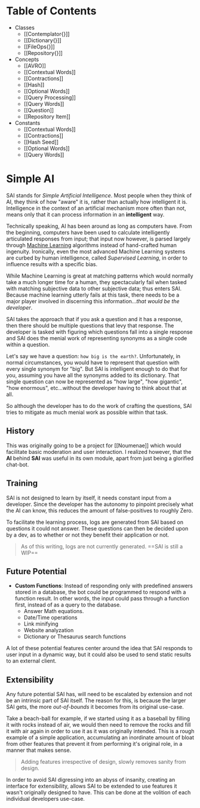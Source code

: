 # Table of Contents
- Classes
	- [[Contemplator{}]]
	- [[Dictionary{}]]
	- [[FileOps{}]]
	- [[Repository{}]]
-	Concepts
	-	[[AVRO]]
	-	[[Contextual Words]]
	-	[[Contractions]]
	-	[[Hash]]
	-	[[Optional Words]]
	-	[[Query Processing]]
	-	[[Query Words]]
	-	[[Question]]
	-	[[Repository Item]]
- Constants
	- [[Contextual Words]]
	- [[Contractions]]
	- [[Hash Seed]]
	- [[Optional Words]]
	- [[Query Words]]


# Simple AI
SAI stands for *Simple Artificial Intelligence*. Most people when they think of AI, they think of how "aware" it is, rather than actually how intelligent it is. Intelligence in the context of an artificial mechanism more often than not, means only that it can process information in an **intelligent** way. 

Technically speaking, AI has been around as long as computers have. From the beginning, computers have been used to calculate intelligently articulated responses from input; that input now however, is parsed largely through [Machine Learning] algorithms instead of hand-crafted human ingenuity. Ironically, even the most advanced Machine Learning systems are curbed by human intelligence, called *Supervised Learning*, in order to influence results with a specific bias.

While Machine Learning is great at matching patterns which would normally take a much longer time for a human, they spectacularly fail when tasked with matching subjective data to other subjective data; thus enters SAI. Because machine learning utterly fails at this task, there needs to be a major player involved in discerning this information...*that would be the developer*.

SAI takes the approach that if you ask a question and it has a response, then there should be multiple questions that levy that response. The developer is tasked with figuring which questions fall into a single response and SAI does the menial work of representing synonyms as a single code within a question.

Let's say we have a question: `how big is the earth?`. Unfortunately, in normal circumstances, you would have to represent that question with every single synonym for "big". But SAI is intelligent enough to do that for you, assuming you have all the synonyms added to its dictionary. That single question can now be represented as "how large", "how gigantic", "how enormous", etc...without the developer having to think about that at all.

So although the developer has to do the work of crafting the questions, SAI tries to mitigate as much menial work as possible within that task.

## History
This was originally going to be a project for [[Noumenae]] which would facilitate basic moderation and user interaction. I realized however, that the **AI** behind **SAI** was useful in its own module, apart from just being a glorified chat-bot. 

## Training
SAI is not designed to learn by itself, it needs constant input from a developer. Since the developer has the autonomy to pinpoint precisely what the AI can know, this reduces the amount of false-positives to roughly Zero.

To facilitate the learning process, logs are generated from SAI based on questions it could not answer. These questions can then be decided upon by a dev, as to whether or not they benefit their application or not.

> As of this writing, logs are not currently generated. ==SAI is still a WIP==

## Future Potential
- **Custom Functions**: Instead of responding only with predefined answers stored in a database, the bot could be programmed to respond with a function result. In other words, the input could pass through a function first, instead of as a query to the database.
	- Answer Math equations.
	- Date/Time operations
	- Link minifying
	- Website analyzation
	- Dictionary or Thesaurus search functions

A lot of these potential features center around the idea that SAI responds to user input in a dynamic way, but it could also be used to send static results to an external client.

## Extensibility
Any future potential SAI has, will need to be escalated by extension and not be an intrinsic part of SAI itself. The reason for this, is because the larger SAI gets, the more *out-of-bounds* it becomes from its original use-case.

Take a beach-ball for example, if we started using it as a baseball by filling it with rocks instead of air, we would then need to remove the rocks and fill it with air again in order to use it as it was originally intended. This is a rough example of a simple application, accumulating an inordinate amount of bloat from other features that prevent it from performing it's original role, in a manner that makes sense.

> Adding features irrespective of design, slowly removes sanity from design.

In order to avoid SAI digressing into an abyss of insanity, creating an interface for extensibility, allows SAI to be extended to use features it wasn't originally designed to have. This can be done at the volition of each individual developers use-case.



[Machine Learning]:https://www.digitalocean.com/community/tutorials/an-introduction-to-machine-learning